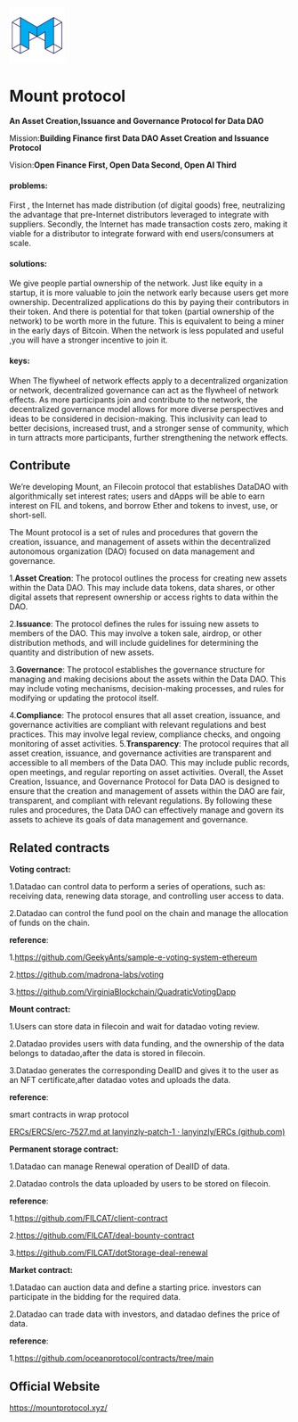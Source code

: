 

<img src="./img/mount-protocol-logo.png" width="100px">

# Mount protocol

**An Asset Creation,Issuance and Governance Protocol for Data DAO**

Mission:**Building Finance first Data DAO Asset Creation and Issuance Protocol**

Vision:**Open Finance First, Open Data Second, Open AI Third**

#### problems: 

First , the Internet has made distribution (of digital goods) free, neutralizing the advantage that pre-Internet distributors leveraged to integrate with suppliers. Secondly, the Internet has made transaction costs zero, making it viable for a distributor to integrate forward with end users/consumers at scale.

#### solutions:

We give people partial ownership of the network. Just like equity in a startup, it is more valuable to join the network early because users get more ownership. Decentralized applications do this by paying their contributors in their token. And there is potential for that token (partial ownership of the network) to be worth more in the future. This is equivalent to being a miner in the early days of Bitcoin. When the network is less populated and useful ,you will have a stronger incentive to join it.

#### keys:

When The flywheel of network effects apply to a decentralized organization or network, decentralized governance can act as the flywheel of network effects. As more participants join and contribute to the network, the decentralized governance model allows for more diverse perspectives and ideas to be considered in decision-making. This inclusivity can lead to better decisions, increased trust, and a stronger sense of community, which in turn attracts more participants, further strengthening the network effects.

## Contribute

We’re developing Mount, an Filecoin protocol that establishes DataDAO with algorithmically set interest rates; users and dApps will be able to earn interest on FIL and tokens, and borrow Ether and tokens to invest, use, or short-sell.

The Mount protocol is a set of rules and procedures that govern the creation, issuance, and management of assets within the decentralized autonomous organization (DAO) focused on data management and governance.

1.**Asset Creation**: The protocol outlines the process for creating new assets within the Data DAO. This may include data tokens, data shares, or other digital assets that represent ownership or access rights to data within the DAO.

2.**Issuance**: The protocol defines the rules for issuing new assets to members of the DAO. This may involve a token sale, airdrop, or other distribution methods, and will include guidelines for determining the quantity and distribution of new assets.

3.**Governance**: The protocol establishes the governance structure for managing and making decisions about the assets within the Data DAO. This may include voting mechanisms, decision-making processes, and rules for modifying or updating the protocol itself.

4.**Compliance**: The protocol ensures that all asset creation, issuance, and governance activities are compliant with relevant regulations and best practices. This may involve legal review, compliance checks, and ongoing monitoring of asset activities.
5.**Transparency**: The protocol requires that all asset creation, issuance, and governance activities are transparent and accessible to all members of the Data DAO. This may include public records, open meetings, and regular reporting on asset activities.
Overall, the Asset Creation, Issuance, and Governance Protocol for Data DAO is designed to ensure that the creation and management of assets within the DAO are fair, transparent, and compliant with relevant regulations. By following these rules and procedures, the Data DAO can effectively manage and govern its assets to achieve its goals of data management and governance.

## Related contracts

**Voting contract:**

1.Datadao can control data to perform a series of operations, such as: receiving data, renewing data storage, and controlling user access to data.

2.Datadao can control the fund pool on the chain and manage the allocation of funds on the chain.

**reference**:

1.https://github.com/GeekyAnts/sample-e-voting-system-ethereum

2.https://github.com/madrona-labs/voting	  

3.https://github.com/VirginiaBlockchain/QuadraticVotingDapp

**Mount contract:**

1.Users can store data in filecoin and wait for datadao voting review.

2.Datadao provides users with data funding, and the ownership of the data belongs to datadao,after the data is stored in filecoin.

3.Datadao generates the corresponding DealID and gives it to the user as an NFT certificate,after datadao votes and uploads the data.

**reference**:

smart contracts in wrap protocol

[ERCs/ERCS/erc-7527.md at lanyinzly-patch-1 · lanyinzly/ERCs (github.com)](https://github.com/lanyinzly/ERCs/blob/lanyinzly-patch-1/ERCS/erc-7527.md)

**Permanent storage contract:**

1.Datadao can manage Renewal operation of DealID of data.

2.Datadao controls the data uploaded by users to be stored on filecoin.

**reference**:

1.https://github.com/FILCAT/client-contract

2.https://github.com/FILCAT/deal-bounty-contract

3.https://github.com/FILCAT/dotStorage-deal-renewal

**Market contract:**

1.Datadao can auction data and define a starting price. investors can participate in the bidding for the required data.

2.Datadao can trade data with investors, and datadao defines the price of data.

**reference**:

1.https://github.com/oceanprotocol/contracts/tree/main

## Official Website

https://mountprotocol.xyz/
